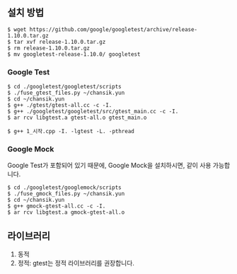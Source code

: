 ## 설치 방법
```
$ wget https://github.com/google/googletest/archive/release-1.10.0.tar.gz
$ tar xvf release-1.10.0.tar.gz
$ rm release-1.10.0.tar.gz
$ mv googletest-release-1.10.0/ googletest
```
### Google Test
```
$ cd ./googletest/googletest/scripts
$ ./fuse_gtest_files.py ~/chansik.yun
$ cd ~/chansik.yun
$ g++ ./gtest/gtest-all.cc -c -I.
$ g++ ./googletest/googletest/src/gtest_main.cc -c -I.
$ ar rcv libgtest.a gtest-all.o gtest_main.o

$ g++ 1_시작.cpp -I. -lgtest -L. -pthread
```
### Google Mock
 Google Test가 포함되어 있기 때문에, Google Mock을 설치하시면, 같이 사용 가능합니다.
```
$ cd ./googletest/googlemock/scripts
$ ./fuse_gmock_files.py ~/chansik.yun
$ cd ~/chansik.yun
$ g++ gmock-gtest-all.cc -c -I.
$ ar rcv libgtest.a gmock-gtest-all.o
```




## 라이브러리
1. 동적
2. 정적: gtest는 정적 라이브러리를 권장합니다.

